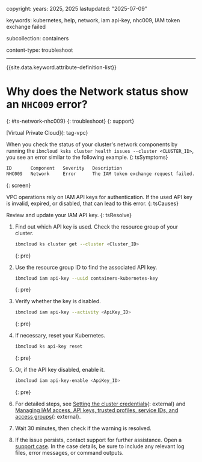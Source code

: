 copyright: 
  years: 2025, 2025
lastupdated: "2025-07-09"

keywords: kubernetes, help, network, iam api-key, nhc009, IAM token exchange failed

subcollection: containers

content-type: troubleshoot

---

{{site.data.keyword.attribute-definition-list}}

# Why does the Network status show an `NHC009` error?
{: #ts-network-nhc009}
{: troubleshoot}
{: support}

[Virtual Private Cloud]{: tag-vpc}

When you check the status of your cluster's network components by running the `ibmcloud ksks cluster health issues --cluster <CLUSTER_ID>`, you see an error similar to the following example.
{: tsSymptoms}

```sh
ID       Component   Severity   Description
NHC009   Network     Error      The IAM token exchange request failed.
```
{: screen}

VPC operations rely on IAM API keys for authentication. If the used API key is invalid, expired, or disabled, that can lead to this error.
{: tsCauses}

Review and update your IAM API key.
{: tsResolve}

1. Find out which API key is used. Check the resource group of your cluster.
    ```sh
    ibmcloud ks cluster get --cluster <Cluster_ID>
    ```
    {: pre}

3. Use the resource group ID to find the associated API key.
    ```sh
    ibmcloud iam api-key --uuid containers-kubernetes-key
    ```
    {: pre}
   
5. Verify whether the key is disabled.
    ```sh
    ibmcloud iam api-key --activity <ApiKey_ID>
    ```
    {: pre}
   
7. If necessary, reset your Kubernetes.
    ```sh
    ibmcloud ks api-key reset
    ```
    {: pre}

8. Or, if the API key disabled, enable it.
    ```sh
    ibmcloud iam api-key-enable <ApiKey_ID>
    ```
    {: pre}

9. For detailed steps, see [Setting the cluster credentials](/docs/containers?topic=containers-access-creds#api_key_about){: external} and [Managing IAM access, API keys, trusted profiles, service IDs, and access groups](/docs/cli?topic=cli-ibmcloud_commands_iam){: external}.

10. Wait 30 minutes, then check if the warning is resolved.

11. If the issue persists, contact support for further assistance. Open a [support case](/docs/account?topic=account-using-avatar). In the case details, be sure to include any relevant log files, error messages, or command outputs.
